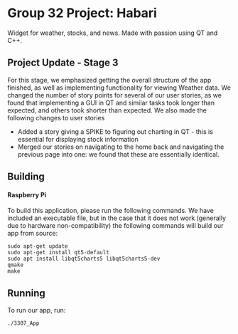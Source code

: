 # Group 32 Project: Habari

Widget for weather, stocks, and news. Made with passion using QT and C++.

## Project Update - Stage 3
For this stage, we emphasized getting the overall structure of the app finished, as well as implementing functionality for viewing Weather data.
We changed the number of story points for several of our user stories, as we found that implementing a GUI in QT and similar tasks took longer than expected, and others took shorter than expected. 
We also made the following changes to user stories
- Added a story giving a SPIKE to figuring out charting in QT - this is essential for displaying stock information
- Merged our stories on navigating to the home back and navigating the previous page into one: we found that these are essentially identical. 



## Building

#### Raspberry Pi
To build this application, please run the following commands. We have included an executable file, but in the case that it does not work (generally due to hardware non-compatibility) the following commands will build our app from source:
```
sudo apt-get update
sudo apt-get install qt5-default
sudo apt install libqt5charts5 libqt5charts5-dev
qmake
make
```
## Running
To run our app, run:
````
./3307_App
````
